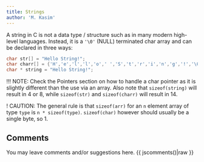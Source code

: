 ```yaml
---
title: Strings
author: 'M. Kasim'
---
```


A string in C is not a data type / structure such as in many modern high-level languages. Instead, it is a `'\0'` (NULL) terminated char array and can be declared in three ways:

```C
char str[] = "Hello String!";
char charr[] = {'H','e','l','l','o',' ','S','t','r','i','n','g','!','\0'};
char * string = "Hello String!";
```

!!! NOTE: Check the Pointers section on how to handle a char pointer as it is slightly different than the use via an array. Also note that `sizeof(string)` will result in 4 or 8, while `sizeof(str)` and `sizeof(charr)` will result in 14.

! CAUTION: The general rule is that `sizeof(arr)` for an `n` element array of type `type` is `n * sizeof(type)`. `sizeof(char)` however should usually be a single byte, so 1.


## Comments
You may leave comments and/or suggestions here.
{{ jscomments()|raw }}